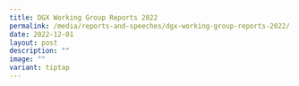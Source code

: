 ```yaml
---
title: DGX Working Group Reports 2022
permalink: /media/reports-and-speeches/dgx-working-group-reports-2022/
date: 2022-12-01
layout: post
description: ""
image: ""
variant: tiptap
---
```

